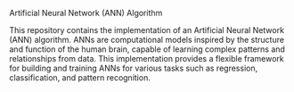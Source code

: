 Artificial Neural Network (ANN) Algorithm

This repository contains the implementation of an Artificial Neural Network (ANN) algorithm. ANNs are computational models inspired by the structure and function of the human brain, capable of learning complex patterns and relationships from data. This implementation provides a flexible framework for building and training ANNs for various tasks such as regression, classification, and pattern recognition.

